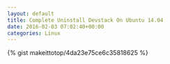 ```yaml
---
layout: default                                                                                                              
title: Complete Uninstall Devstack On Ubuntu 14.04                                                                                                                       
date: 2016-02-03 07:02:40+00:00                                                                                                                        
categories: Linux                                                                                                                
---                                                                                                                              
```


{% gist makeittotop/4da23e75ce6c35818625 %}                                                                                                           

